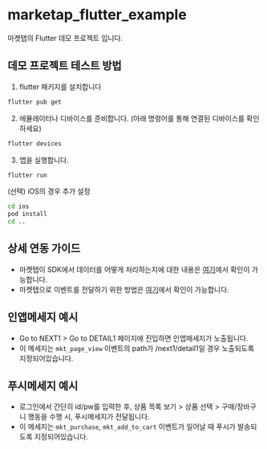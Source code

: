 # marketap_flutter_example

마켓탭의 Flutter 데모 프로젝트 입니다.

## 데모 프로젝트 테스트 방법
1. flutter 패키지를 설치합니다
```bash
flutter pub get
```

2. 에뮬레이터나 디바이스를 준비합니다. (아래 명령어를 통해 연결된 디바이스를 확인하세요)
```bash
flutter devices
```

3. 앱을 실행합니다.
```bash
flutter run
```

(선택) iOS의 경우 추가 설정
```bash
cd ios
pod install
cd ..
```

## 상세 연동 가이드
- 마켓탭이 SDK에서 데이터를 어떻게 처리하는지에 대한 내용은 [여기](https://marketap.gitbook.io/marketap-guide/developer/core-concept/sdk-structure)에서 확인이 가능합니다.
- 마켓탭으로 이벤트를 전달하기 위한 방법은 [여기](https://marketap.gitbook.io/marketap-guide/developer/core-concept/data/event)에서 확인이 가능합니다.


## 인앱메세지 예시
- Go to NEXT1 > Go to DETAIL1 페이지에 진입하면 인앱메세지가 노출됩니다.
- 이 메세지는 `mkt_page_view` 이벤트의 path가 /next1/detail1일 경우 노출되도록 지정되어있습니다.


## 푸시메세지 예시
- 로그인에서 간단히 id/pw를 입력한 후, 상품 목록 보기 > 상품 선택 > 구매/장바구니 행동을 수행 시, 푸시메세지가 전달됩니다.
- 이 메세지는 `mkt_purchase`, `mkt_add_to_cart` 이벤트가 일어날 때 푸시가 발송되도록 지정되어있습니다.
